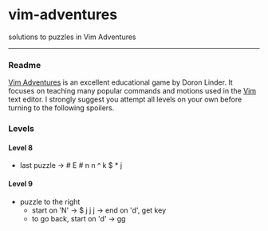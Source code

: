 # vim-adventures
solutions to puzzles in Vim Adventures

---

### Readme
[Vim Adventures](http://vim-adventures.com/) is an excellent educational game by Doron Linder.  It focuses on teaching many popular commands and motions used in the [Vim](http://www.vim.org/) text editor.  I strongly suggest you attempt all levels on your own before turning to the following spoilers.

### Levels
#### Level 8
- last puzzle →  # E # n n ^ k $ * j

#### Level 9
- puzzle to the right 
   - start on 'N' →  $ j j j  → end on 'd', get key
   - to go back, start on 'd' →  gg
